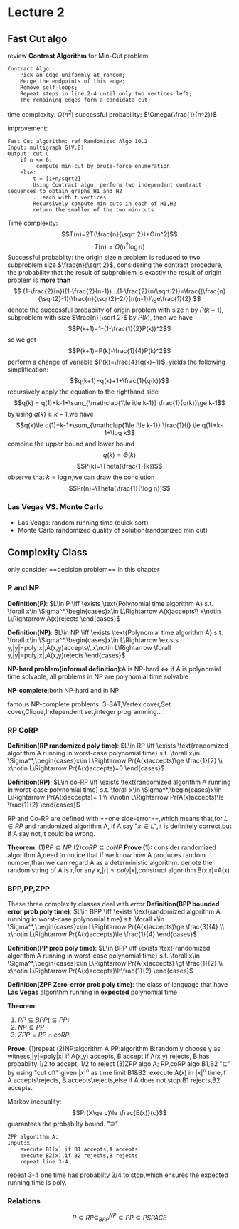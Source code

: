 # Lecture 2

## Fast Cut algo
review **Contrast Algorithm** for Min-Cut problem

```{.line-numbers}
Contract Algo:
    Pick an edge uniformly at random;
    Merge the endpoints of this edge;
    Remove self-loops;
    Repeat steps in line 2-4 until only two vertices left;
    The remaining edges form a candidata cut; 
```

time complexity: $O(n^2)$
successful probability: $\Omega(\frac{1}{n^2})$

improvement:
```{.line-numbers}
Fast Cut algorithm: ref Randomized Algo 10.2
Input: multigraph G(V,E)
Output: cut C
    if n <= 6:
         compute min-cut by brute-force enumeration
    else:
        t = [1+n/sqrt2]
        Using Contract algo, perform two independent contract sequences to obtain graphs H1 and H2
        ...each with t vertices
        Recursively compute min-cuts in each of H1,H2
        return the smaller of the two min-cuts

```

Time complexity:
$$T(n)=2T(\frac{n}{\sqrt 2})+O(n^2)$$
$$T(n)=O(n^2\log n)$$
Successful probablity:
the origin size n problem is reduced to two subproblem size $\frac{n}{\sqrt 2}$, considering the contract procedure, the probability that the result of subproblem is exactly the result of origin problem is **more than**
$$
(1-\frac{2}{n})(1-\frac{2}{n-1})...(1-\frac{2}{n/\sqrt 2})=\frac{(\frac{n}{\sqrt2}-1)(\frac{n}{\sqrt2}-2)}{n(n-1)}\ge\frac{1}{2}
$$
denote the successful probabilty of origin problem with size n by $P(k+1)$, subproblem with size $\frac{n}{\sqrt 2}$ by $P(k)$, then we have
$$P(k+1)=1-(1-\frac{1}{2}P(k))^2$$
so we get
$$P(k+1)=P(k)-\frac{1}{4}P(k)^2$$
perform a change of variable  $P(k)=\frac{4}{q(k)+1}$, yields the following simplification:
$$q(k+1)=q(k)+1+\frac{1}{q(k)}$$
recursively apply the equation to the righthand side
$$q(k) = q(1)+k-1+\sum_{\mathclap{1\le i\le k-1}} \frac{1}{q(k)}\ge k-1$$
by using $q(k)\ge k-1$,we have
$$q(k)\le q(1)+k-1+\sum_{\mathclap{1\le i\le k-1}} \frac{1}{i} \le q(1)+k-1+\log k$$
combine the upper bound and lower bound
$$q(k)=\Theta(k)$$
$$P(k)=\Theta(\frac{1}{k})$$
observe that $k=\log n$,we can draw the conclution
$$Pr(n)=\Theta(\frac{1}{\log n})$$

### Las Vegas VS. Monte Carlo
* Las Veags: random running time (quick sort)
* Monte Carlo:randomized quality of solution(randomized min cut)


## Complexity Class
only consider ==decision problem== in this chapter

### P and NP
**Definition(P)**:
$L\in P \iff \exists \text{Polynomial  time algorithm A} s.t. \forall x\in \Sigma^*,\begin{cases}x\in L\Rightarrow A(x)accepts\\ x\notin L\Rightarrow A(x)rejects
\end{cases}$

**Definition(NP)**:
$L\in NP \iff \exists \text{Polynomial  time algorithm A} s.t. \forall x\in \Sigma^*,\begin{cases}x\in L\Rightarrow \exists y,|y|=poly|x|,A(x,y)accepts\\ x\notin L\Rightarrow \forall y,|y|=poly|x|,A(x,y)rejects
\end{cases}$

**NP-hard problem(informal definition)**:A is NP-hard ⇔ if A is polynomial time solvable, all problems in NP are polynomial time solvable

**NP-complete**:both NP-hard and in NP

famous NP-complete problems: 3-SAT,Vertex cover,Set cover,Clique,Independent set,integer programming...

### RP CoRP
**Definition(RP randomized poly time)**:
$L\in RP \iff \exists \text{randomized algorithm A running in worst-case polynomial time} s.t. \forall x\in \Sigma^*,\begin{cases}x\in L\Rightarrow Pr(A(x)accepts)\ge \frac{1}{2} \\ x\notin L\Rightarrow Pr(A(x)accepts)=0
\end{cases}$

**Definition(RP)**:
$L\in co-RP \iff \exists \text{randomized algorithm A running in worst-case polynomial time} s.t. \forall x\in \Sigma^*,\begin{cases}x\in L\Rightarrow Pr(A(x)accepts)= 1 \\ x\notin L\Rightarrow Pr(A(x)accepts)\le \frac{1}{2}
\end{cases}$

RP and Co-RP are defined with ==one side-error==,which means that,for $L\in RP$ and randomized algorithm A, if A say "$x \in L$",it is definitely correct,but if A say not,it could be wrong.

**Theorem**:
(1)$RP\subseteq NP$
(2)$coRP\subseteq coNP$
**Prove (1):**
consider randomized algorithm A,need to notice that if we know how A produces random number,than we can regard A as a deterministic algorithm.
denote the random string of A is r,for any x,$|r|\le poly|x|$,construct algorithm B(x,r)=A(x)

### BPP,PP,ZPP
These three complexity classes deal with *error*
**Definition(BPP bounded error prob poly time)**:
$L\in BPP \iff \exists \text{randomized algorithm A running in worst-case polynomial time} s.t. \forall x\in \Sigma^*,\begin{cases}x\in L\Rightarrow Pr(A(x)accepts)\ge \frac{3}{4} \\ x\notin L\Rightarrow Pr(A(x)accepts)\le \frac{1}{4}
\end{cases}$

**Definition(PP prob poly time)**:
$L\in BPP \iff \exists \text{randomized algorithm A running in worst-case polynomial time} s.t. \forall x\in \Sigma^*,\begin{cases}x\in L\Rightarrow Pr(A(x)accepts) \gt \frac{1}{2} \\ x\notin L\Rightarrow Pr(A(x)accepts)\lt\frac{1}{2}
\end{cases}$

**Definition(ZPP Zero-error prob poly time)**:
the class of language that have **Las Vegas** algorithm running in **expected** polynomial time

**Theorem:**
1. $RP \subseteq BPP(\subseteq PP)$
2. $NP \subseteq PP$
3. $ZPP=RP\cap coRP$

**Prove:**
(1)repeat
(2)NP:algorithm A
PP:algorithm B:randomly choose y as witness,|y|=poly|x|
if A(x,y) accepts, B accept
if A(x,y) rejects, B has probabilty 1/2 to accept, 1/2 to reject
(3)ZPP algo A; RP,coRP algo B1,B2
"$\subseteq$" by using "cut off"
given $|x|^n$ as time limit
B1&B2: execute A(x) in $|x|^n$ time,if A accepts\rejects, B accepts\rejects,else if A does not stop,B1 rejects,B2 accepts.

Markov inequality: 
    $$Pr(X\ge c)\le \frac{E(x)}{c}$$
guarantees the probabilty bound.
"$\supseteq$"
```{.line-numbers}
ZPP algorithm A:
Input:x
    execute B1(x),if B1 accepts,A accepts
    execute B2(x),if B2 rejects,B rejects
    repeat line 3-4 
```
repeat 3-4 one time has probabilty 3/4 to stop,which ensures the expected running time is poly.

### Relations
$$P\subseteq RP\subseteq _{BPP}^{NP} \subseteq PP \subseteq PSPACE$$















